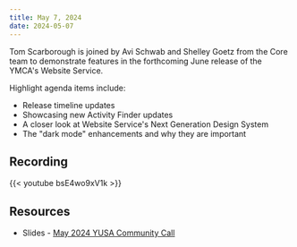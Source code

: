 ```yaml
---
title: May 7, 2024
date: 2024-05-07
---
```


Tom Scarborough is joined by Avi Schwab and Shelley Goetz from the Core team to demonstrate features in the forthcoming June release of the YMCA's Website Service.

Highlight agenda items include:

-   Release timeline updates
-   Showcasing new Activity Finder updates
-   A closer look at Website Service's Next Generation Design System
-   The "dark mode" enhancements and why they are important

## Recording

{{< youtube bsE4wo9xV1k >}}

## Resources

-   Slides - [May 2024 YUSA Community Call](</monthly-calls/decks/2024-05 YUSA Community Call.pdf>)
